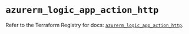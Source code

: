 # `azurerm_logic_app_action_http`

Refer to the Terraform Registry for docs: [`azurerm_logic_app_action_http`](https://registry.terraform.io/providers/hashicorp/azurerm/4.12.0/docs/resources/logic_app_action_http).
